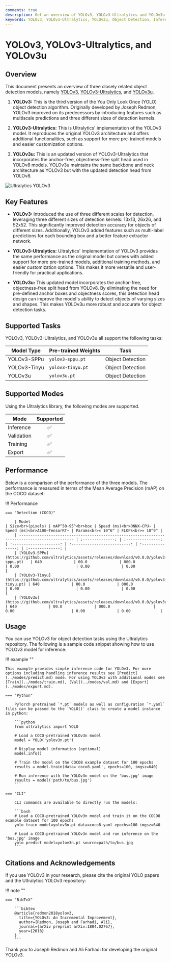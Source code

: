 ```yaml
---
comments: true
description: Get an overview of YOLOv3, YOLOv3-Ultralytics and YOLOv3u. Learn about their key features, usage, and supported tasks for object detection.
keywords: YOLOv3, YOLOv3-Ultralytics, YOLOv3u, Object Detection, Inference, Training, Ultralytics
---
```


# YOLOv3, YOLOv3-Ultralytics, and YOLOv3u

## Overview

This document presents an overview of three closely related object detection models, namely [YOLOv3](https://pjreddie.com/darknet/yolo/), [YOLOv3-Ultralytics](https://github.com/ultralytics/yolov3), and [YOLOv3u](https://github.com/ultralytics/ultralytics).

1. **YOLOv3:** This is the third version of the You Only Look Once (YOLO) object detection algorithm. Originally developed by Joseph Redmon, YOLOv3 improved on its predecessors by introducing features such as multiscale predictions and three different sizes of detection kernels.

2. **YOLOv3-Ultralytics:** This is Ultralytics' implementation of the YOLOv3 model. It reproduces the original YOLOv3 architecture and offers additional functionalities, such as support for more pre-trained models and easier customization options.

3. **YOLOv3u:** This is an updated version of YOLOv3-Ultralytics that incorporates the anchor-free, objectness-free split head used in YOLOv8 models. YOLOv3u maintains the same backbone and neck architecture as YOLOv3 but with the updated detection head from YOLOv8.

![Ultralytics YOLOv3](https://raw.githubusercontent.com/ultralytics/assets/main/yolov3/banner-yolov3.png)

## Key Features

- **YOLOv3:** Introduced the use of three different scales for detection, leveraging three different sizes of detection kernels: 13x13, 26x26, and 52x52. This significantly improved detection accuracy for objects of different sizes. Additionally, YOLOv3 added features such as multi-label predictions for each bounding box and a better feature extractor network.

- **YOLOv3-Ultralytics:** Ultralytics' implementation of YOLOv3 provides the same performance as the original model but comes with added support for more pre-trained models, additional training methods, and easier customization options. This makes it more versatile and user-friendly for practical applications.

- **YOLOv3u:** This updated model incorporates the anchor-free, objectness-free split head from YOLOv8. By eliminating the need for pre-defined anchor boxes and objectness scores, this detection head design can improve the model's ability to detect objects of varying sizes and shapes. This makes YOLOv3u more robust and accurate for object detection tasks.

## Supported Tasks

YOLOv3, YOLOv3-Ultralytics, and YOLOv3u all support the following tasks:

| Model Type   | Pre-trained Weights | Task                  |
|--------------|---------------------|:---------------------:|
| YOLOv3-SPPu  | `yolov3-sppu.pt`    | Object Detection      |
| YOLOv3-Tinyu | `yolov3-tinyu.pt`   | Object Detection      |
| YOLOv3u      | `yolov3u.pt`        | Object Detection      |

## Supported Modes

Using the Ultralytics library, the following modes are supported.

| Mode       | Supported          |
|------------|:------------------:|
| Inference  | :white_check_mark: |
| Validation | :white_check_mark: |
| Training   | :white_check_mark: |
| Export     | :white_check_mark: |

## Performance

Below is a comparison of the performance of the three models. The performance is measured in terms of the Mean Average Precision (mAP) on the COCO dataset:

!!! Performance

    === "Detection (COCO)"

        | Model                                                                                          | Size<br>(pixels) | mAP^50-95^<br>box | Speed (ms)<br>ONNX~CPU~ | Speed (ms)<br>A100~TensorRT~ | Params<br>× 10^6^ | FLOPs<br>× 10^9^ |
        | ---------------------------------------------------------------------------------------------- | :--------------: | :---------------: | :---------------------: | :--------------------------: | :---------------: | :--------------: |
        | [YOLOv3-SPPu](https://github.com/ultralytics/assets/releases/download/v0.0.0/yolov3-sppu.pt)   | 640              | 00.0              | 000.0                   | 0.00                         | 0.00              | 0.00             |
        | [YOLOv3-Tinyu](https://github.com/ultralytics/assets/releases/download/v0.0.0/yolov3-tinyu.pt) | 640              | 00.0              | 000.0                   | 0.00                         | 0.00              | 0.00             |
        | [YOLOv3u](https://github.com/ultralytics/assets/releases/download/v0.0.0/yolov3u.pt)           | 640              | 00.0              | 000.0                   | 0.00                         | 0.00              | 0.00             |

## Usage

You can use YOLOv3 for object detection tasks using the Ultralytics repository. The following is a sample code snippet showing how to use YOLOv3 model for inference:

!!! example ""

    This example provides simple inference code for YOLOv3. For more options including handling inference results see [Predict](../modes/predict.md) mode. For using YOLOv3 with additional modes see [Train](../modes/train.md), [Val](../modes/val.md) and [Export](../modes/export.md).

    === "Python"

        PyTorch pretrained `*.pt` models as well as configuration `*.yaml` files can be passed to the `YOLO()` class to create a model instance in python:

        ```python
        from ultralytics import YOLO

        # Load a COCO-pretrained YOLOv3n model
        model = YOLO('yolov3n.pt')

        # Display model information (optional)
        model.info()

        # Train the model on the COCO8 example dataset for 100 epochs
        results = model.train(data='coco8.yaml', epochs=100, imgsz=640)

        # Run inference with the YOLOv3n model on the 'bus.jpg' image
        results = model('path/to/bus.jpg')
        ```

    === "CLI"

        CLI commands are available to directly run the models:

        ```bash
        # Load a COCO-pretrained YOLOv3n model and train it on the COCO8 example dataset for 100 epochs
        yolo train model=yolov3n.pt data=coco8.yaml epochs=100 imgsz=640

        # Load a COCO-pretrained YOLOv3n model and run inference on the 'bus.jpg' image
        yolo predict model=yolov3n.pt source=path/to/bus.jpg
        ```

## Citations and Acknowledgements

If you use YOLOv3 in your research, please cite the original YOLO papers and the Ultralytics YOLOv3 repository:

!!! note ""

    === "BibTeX"

        ```bibtex
        @article{redmon2018yolov3,
          title={YOLOv3: An Incremental Improvement},
          author={Redmon, Joseph and Farhadi, Ali},
          journal={arXiv preprint arXiv:1804.02767},
          year={2018}
        }
        ```

Thank you to Joseph Redmon and Ali Farhadi for developing the original YOLOv3.
